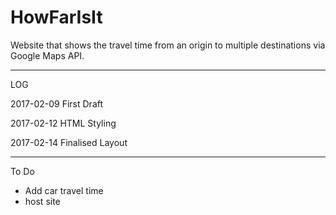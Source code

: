 # HowFarIsIt
Website that shows the travel time from an origin to multiple destinations via Google Maps API.

-------------

LOG

2017-02-09 First Draft

2017-02-12 HTML Styling

2017-02-14 Finalised Layout

-------------

To Do

- Add car travel time
- host site
